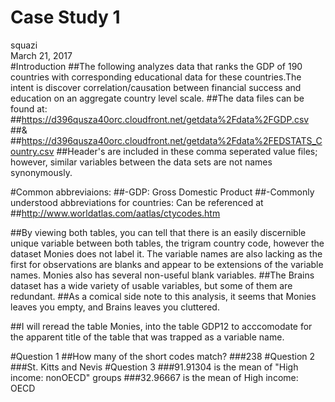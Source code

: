 # Case Study 1
squazi  
March 21, 2017  
#Introduction
##The following analyzes data that ranks the GDP of 190 countries with corresponding educational data for these countries.The intent is discover correlation/causation between financial success and education on an aggregate country level scale.
##The data files can be found at:
##https://d396qusza40orc.cloudfront.net/getdata%2Fdata%2FGDP.csv
##&
##https://d396qusza40orc.cloudfront.net/getdata%2Fdata%2FEDSTATS_Country.csv
##Header's are included in these comma seperated value files; however, similar variables between the data sets are not names synonymously. 

#Common abbreviaions:
##-GDP: Gross Domestic Product
##-Commonly understood abbreviations for countries: Can be referenced at ##http://www.worldatlas.com/aatlas/ctycodes.htm

##By viewing both tables, you can tell that there is an easily discernible unique variable between both tables, the trigram country code, however the dataset Monies does not label it. The variable names are also lacking as the first for observations are blanks and appear to be extensions of the variable names. Monies also has several non-useful blank variables.
##The Brains dataset has a wide variety of usable variables, but some of them are redundant.
##As a comical side note to this analysis, it seems that Monies leaves you empty, and Brains leaves you cluttered.

##I will reread the table Monies, into the table GDP12 to acccomodate for the apparent title of the table that was trapped as a variable name.

#Question 1
##How many of the short codes match?
###238
#Question 2
###St. Kitts and Nevis
#Question 3
###91.91304 is the mean of "High income: nonOECD" groups
###32.96667 is the mean of High income: OECD
